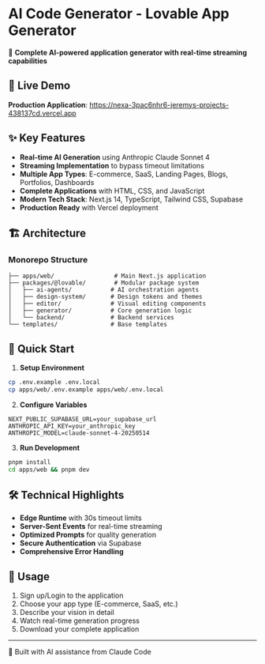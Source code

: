 # AI Code Generator - Lovable App Generator

🤖 **Complete AI-powered application generator with real-time streaming capabilities**

## 🚀 Live Demo

**Production Application**: https://nexa-3pac6nhr6-jeremys-projects-438137cd.vercel.app

## ✨ Key Features

- **Real-time AI Generation** using Anthropic Claude Sonnet 4
- **Streaming Implementation** to bypass timeout limitations  
- **Multiple App Types**: E-commerce, SaaS, Landing Pages, Blogs, Portfolios, Dashboards
- **Complete Applications** with HTML, CSS, and JavaScript
- **Modern Tech Stack**: Next.js 14, TypeScript, Tailwind CSS, Supabase
- **Production Ready** with Vercel deployment

## 🏗️ Architecture

### Monorepo Structure
```
├── apps/web/                 # Main Next.js application
├── packages/@lovable/        # Modular package system
│   ├── ai-agents/           # AI orchestration agents
│   ├── design-system/       # Design tokens and themes
│   ├── editor/              # Visual editing components
│   ├── generator/           # Core generation logic
│   └── backend/             # Backend services
└── templates/               # Base templates
```

## 🚦 Quick Start

1. **Setup Environment**
```bash
cp .env.example .env.local
cp apps/web/.env.example apps/web/.env.local
```

2. **Configure Variables**
```env
NEXT_PUBLIC_SUPABASE_URL=your_supabase_url
ANTHROPIC_API_KEY=your_anthropic_key
ANTHROPIC_MODEL=claude-sonnet-4-20250514
```

3. **Run Development**
```bash
pnpm install
cd apps/web && pnpm dev
```

## 🛠️ Technical Highlights

- **Edge Runtime** with 30s timeout limits
- **Server-Sent Events** for real-time streaming
- **Optimized Prompts** for quality generation
- **Secure Authentication** via Supabase
- **Comprehensive Error Handling**

## 🎯 Usage

1. Sign up/Login to the application
2. Choose your app type (E-commerce, SaaS, etc.)
3. Describe your vision in detail
4. Watch real-time generation progress
5. Download your complete application

---

🤖 Built with AI assistance from Claude Code
